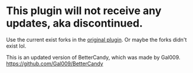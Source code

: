 # This plugin will not receive any updates, aka discontinued. 
Use the current exist forks in the [original plugin](https://github.com/Gal009/BetterCandy). Or maybe the forks didn't exist lol.

This is an updated version of BetterCandy, which was made by Gal009.
https://github.com/Gal009/BetterCandy

